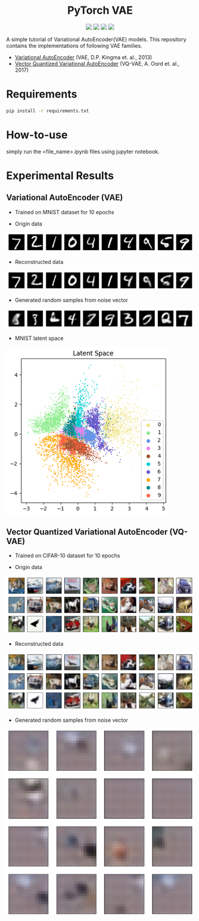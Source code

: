 <h1 align="center">
  <b>PyTorch VAE</b><br>
</h1>

<p align="center">
      <a href="https://www.python.org/">
        <img src="https://img.shields.io/badge/Python-3.5-ff69b4.svg" /></a>
       <a href= "https://pytorch.org/">
        <img src="https://img.shields.io/badge/PyTorch-1.3-2BAF2B.svg" /></a>
       <a href= "https://github.com/AntixK/PyTorch-VAE/blob/master/LICENSE.md">
        <img src="https://img.shields.io/badge/license-Apache2.0-blue.svg" /></a>
         <a href= "https://twitter.com/intent/tweet?text=PyTorch-VAE:%20Collection%20of%20VAE%20models%20in%20PyTorch.&url=https://github.com/AntixK/PyTorch-VAE">
        <img src="https://img.shields.io/twitter/url/https/shields.io.svg?style=social" /></a>

</p>

A simple tutorial of Variational AutoEncoder(VAE) models. This repository contains the implementations of following VAE families.


* [Variational AutoEncoder](https://arxiv.org/pdf/1312.6114.pdf) (VAE, D.P. Kingma et. al., 2013)
* [Vector Quantized Variational AutoEncoder](https://arxiv.org/pdf/1711.00937.pdf) (VQ-VAE, A. Oord et. al., 2017)

# Requirements
```bash
pip install -r requirements.txt
```

# How-to-use
simply run the <file_name>.ipynb files using jupyter notebook.

# Experimental Results
## Variational AutoEncoder (VAE)
- Trained on MNIST dataset for 10 epochs

- Origin data

![MNIST_origin](./assets/mnist_origin.png) 

- Reconstructed data

![VAE_reconstructed](./assets/mnist_reconstruct.png)

- Generated random samples from noise vector

![VAE_generated_sample](./assets/mnist_generate.png)

- MNIST latent space

![MNIST_latent_space](./assets/mnist_latent_space.png)

## Vector Quantized Variational AutoEncoder (VQ-VAE)
- Trained on CIFAR-10 dataset for 10 epochs

- Origin data

![CIFAR-10_origin](./assets/cifar-10_origin.png) 

- Reconstructed data

![CIFAR-10_reconstructed](./assets/cifar-10_reconstruct.png)

- Generated random samples from noise vector

![CIFAR-10_generated_sample](./assets/cifar-10_generate.png)

